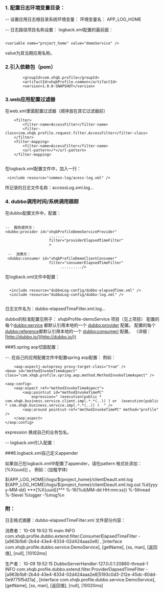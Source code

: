 ### 1. 配置日志环境变量目录：

 --  设置应用日志根目录系统环境变量：
 环境变量名：  APP_LOG_HOME
     
--   日志路径项目名称设置：
 logback.xml配置的最前面：
 
 ```
 
 <variable name="project_home" value="demoService" />
 
 ``` 
 
 value为其当期应用名称。
 

### 2.引入依赖包（pom）

            <groupId>com.xhqb.profile</groupId>
            <artifactId>xhqbProfile-common</artifactId>
            <version>1.0.0-SNAPSHOT</version>
            

### 3.web应用配置过滤器

在web.xml里面配置过滤器（顺序放在其它过滤器前）


```
    <filter>
        <filter-name>AccessFilter</filter-name>
        <filter-class>com.xhqb.profile.request.filter.AccessFilter</filter-class>
    </filter>
    <filter-mapping>
        <filter-name>AccessFilter</filter-name>
        <url-pattern>/*</url-pattern>
    </filter-mapping>


```
在logback.xml配置文件中，加入一行：

```
 <include resource="common-log/acess-log.xml" />

```

所记录的日志文件名称：accessLog.xml.log...




### 4. dubbo调用时间/系统调用跟踪
  
在dubbo配置文件中，配置：


```

--  服务提供方：
<dubbo:provider id="xhqbProfileDemoServiceProvider"
                    .......
                    filter="providerElapsedTimeFilter"
                    >
  
 --  消费方：
 <dubbo:consumer id="xhqbProfileDemoClientConsumer"
                    filter="consumerElapsedTimeFilter"                  
                         ........../>

```


在logback.xml文件中配置：


```
  
  <include resource="dubboLog-config/dubbo-elapsedTime.xml" />
  <include resource="dubboLog-config/dubbo-log.xml" />
  
```

日志文件名为：dubbo-elapsedTimeFilter.xml.log...


dubbo的标准配置见例子： xhqbProfile-demoService 项目（见上项目）
配置的每个<dubbo:service> 都默认引用本地的一个  <dubbo:provider>  配置。
配置的每个<dubbo:reference>都默认引用本地的一个 <dubbo:consumer/> 配置。
（详细：[http://dubbo.io/](http://dubbo.io/))
 
 

###5.spring aop切面配置：

--  .在自己的应用配置文件中配置spring aop配置：
例如：

    	<aop:aspectj-autoproxy proxy-target-class="true" />
	<bean id="methodInvokeTimeAspect" class="com.xhqb.profile.spring.aop.method.MethodInvokeTimeAspect" />

	<aop:config>
		<aop:aspect ref="methodInvokeTimeAspect">
			<aop:pointcut id="methodInvokeTimePC"
				expression=" (execution(public * com.xhqb.business.service.client.impl.*.*(..)) ) or  (execution(public * com.xhqb.business.service.impl.*.*(..)) )  " />
			<aop:around pointcut-ref="methodInvokeTimePC" method="profile" />
		</aop:aspect>
	</aop:config>


expression 换成自己的业务包名。

-- logback.xml引入配置：

   
  <include resource="spring-aop/aop-elapsedTime.xml" />


###6.logback.xml自己定义appender

如果自己在logback.xml中配置了appender，请在pattern 格式处添加：[%X{uuid}] 。
例如：(加粗字体)

<appender name="defaultAppender" class="ch.qos.logback.core.rolling.RollingFileAppender">
		<file>${APP_LOG_HOME}/logs/${project_home}/clientDeault.xml.log</file>
		<rollingPolicy class="ch.qos.logback.core.rolling.TimeBasedRollingPolicy">
			<FileNamePattern>${APP_LOG_HOME}/logs/${project_home}/clientDeault.xml.log.out.%d{yyyy-MM-dd}
			</FileNamePattern>
		</rollingPolicy>
		<encoder>
			<pattern> ***[%X{uuid}]***   %-16(%d{MM-dd HH:mm:ss}) %-5thread %-5level %logger -%msg%n</pattern>
		</encoder>
	</appender>
	
	
### 附：
日志格式摘要：dubbo-elapsedTimeFilter.xml 文件部分内容：

消费者：
10-09 19:52:15   main  INFO  com.xhqb.profile.dubbo.extend.filter.ConsumerElapsedTimeFilter -[a963b1b6-2b4d-43e4-8334-02d424aaa2e8] , [interface com.xhqb.profile.dubbo.service.DemoService], [getName], [ss, man], [返回值], [null], [10102ms]   


生产者：
10-09 19:52:15   DubboServerHandler-127.0.0.1:20880-thread-1 INFO  com.xhqb.profile.dubbo.extend.filter.ProviderElapsedTimeFilter -[a963b1b6-2b4d-43e4-8334-02d424aaa2e8|5193c0d3-212e-45dc-80dd-0e9775f5d21a] , [interface com.xhqb.profile.dubbo.service.DemoService], [getName], [ss, man], [返回值], [null], [10020ms]   


 